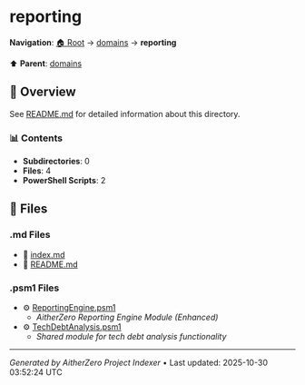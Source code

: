 # reporting

**Navigation**: [🏠 Root](../../index.md) → [domains](../index.md) → **reporting**

⬆️ **Parent**: [domains](../index.md)

## 📖 Overview

See [README.md](./README.md) for detailed information about this directory.

### 📊 Contents

- **Subdirectories**: 0
- **Files**: 4
- **PowerShell Scripts**: 2

## 📄 Files

### .md Files

- 📝 [index.md](./index.md)
- 📝 [README.md](./README.md)

### .psm1 Files

- ⚙️ [ReportingEngine.psm1](./ReportingEngine.psm1)
  - *AitherZero Reporting Engine Module (Enhanced)*
- ⚙️ [TechDebtAnalysis.psm1](./TechDebtAnalysis.psm1)
  - *Shared module for tech debt analysis functionality*

---

*Generated by AitherZero Project Indexer* • Last updated: 2025-10-30 03:52:24 UTC

